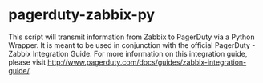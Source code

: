 pagerduty-zabbix-py
===================

This script will transmit information from Zabbix to PagerDuty via a Python Wrapper. It is meant to be used in conjunction with the official PagerDuty - Zabbix Integration Guide.  For more information on this integration guide, please visit http://www.pagerduty.com/docs/guides/zabbix-integration-guide/.
